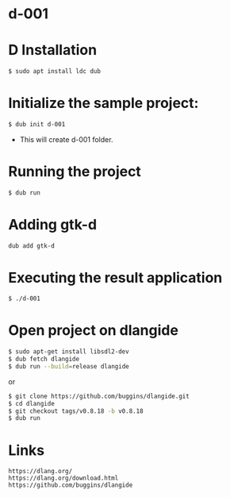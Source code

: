# d-001

# D Installation

```bash
$ sudo apt install ldc dub
```

# Initialize the sample project:

```bash
$ dub init d-001
```

* This will create d-001 folder.

# Running the project

```bash
$ dub run
```

# Adding gtk-d

```bash
dub add gtk-d
```

# Executing the result application

```bash
$ ./d-001
```

# Open project on dlangide

```bash
$ sudo apt-get install libsdl2-dev
$ dub fetch dlangide
$ dub run --build=release dlangide
```

or 

```bash
$ git clone https://github.com/buggins/dlangide.git
$ cd dlangide
$ git checkout tags/v0.8.18 -b v0.8.18
$ dub run
```

# Links

```
https://dlang.org/
https://dlang.org/download.html
https://github.com/buggins/dlangide
```